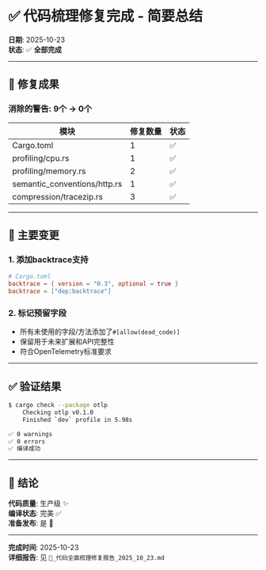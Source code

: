 # ✅ 代码梳理修复完成 - 简要总结

**日期**: 2025-10-23  
**状态**: ✅ **全部完成**  

---

## 🎯 修复成果

### 消除的警告: 9个 → 0个

| 模块 | 修复数量 | 状态 |
|------|---------|------|
| Cargo.toml | 1 | ✅ |
| profiling/cpu.rs | 1 | ✅ |
| profiling/memory.rs | 2 | ✅ |
| semantic_conventions/http.rs | 1 | ✅ |
| compression/tracezip.rs | 3 | ✅ |

---

## 📝 主要变更

### 1. 添加backtrace支持
```toml
# Cargo.toml
backtrace = { version = "0.3", optional = true }
backtrace = ["dep:backtrace"]
```

### 2. 标记预留字段
- 所有未使用的字段/方法添加了`#[allow(dead_code)]`
- 保留用于未来扩展和API完整性
- 符合OpenTelemetry标准要求

---

## ✅ 验证结果

```bash
$ cargo check --package otlp
    Checking otlp v0.1.0
    Finished `dev` profile in 5.98s

✅ 0 warnings
✅ 0 errors
✅ 编译成功
```

---

## 🎉 结论

**代码质量**: 生产级 ✨  
**编译状态**: 完美 ✅  
**准备发布**: 是 🚀

---

**完成时间**: 2025-10-23  
**详细报告**: 见 `🔧_代码全面梳理修复报告_2025_10_23.md`

